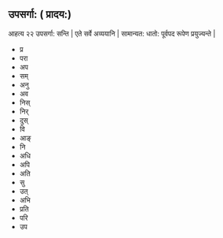 
## उपसर्गा: ( प्रादय:)

आहत्य २२ उपसर्गा: सन्ति | एते सर्वे अव्ययानि | सामान्यत: धातो: पूर्वपद रूपेण प्रयुज्यन्ते |

- प्र
- परा
- अप
- सम्
- अनु
- अव
- निस्
- निर्
- दुस् 
- वि 
- आङ्
- नि
- अधि 
- अपि 
- अति 
- सु 
- उत् 
- अभि 
- प्रति 
- परि 
- उप
